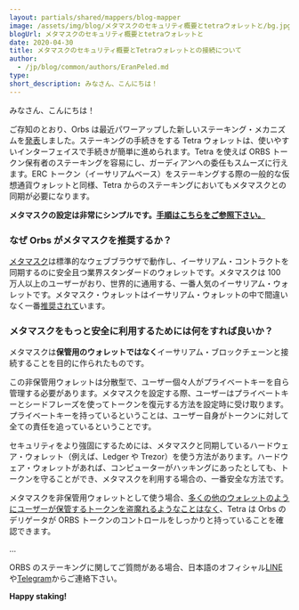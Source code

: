```yaml
---
layout: partials/shared/mappers/blog-mapper
image: /assets/img/blog/メタマスクのセキュリティ概要とtetraウォレットと/bg.jpg
blogUrl: メタマスクのセキュリティ概要とtetraウォレットと
date: 2020-04-30
title: メタマスクのセキュリティ概要とTetraウォレットとの接続について
author:
  - /jp/blog/common/authors/EranPeled.md
type:
short_description: みなさん、こんにちは！
---
```


みなさん、こんにちは！

ご存知のとおり、Orbs は最近パワーアップした新しいステーキング・メカニズムを[発表](https://www.orbs.com/introducing-locking-when-staking-orbs/)しました。ステーキングの手続きをする Tetra ウォレットは、使いやすいインターフェイスで手続きが簡単に進められます。Tetra を使えば ORBS トークン保有者のステーキングを容易にし、ガーディアンへの委任もスムーズに行えます。ERC トークン（イーサリアムベース）をステーキングする際の一般的な仮想通貨ウォレットと同様、Tetra からのステーキングにおいてもメタマスクとの同期が必要になります。

**メタマスクの設定は非常にシンプルです。**[**手順はこちらをご参照下さい。**](https://links.orbs.com/34qlflv)

### **なぜ Orbs がメタマスクを推奨するか？**

[メタマスク](https://metamask.io/)は標準的なウェブブラウザで動作し、イーサリアム・コントラクトを同期するのに安全且つ業界スタンダードのウォレットです。メタマスクは 100 万人以上のユーザーがおり、世界的に通用する、一番人気のイーサリアム・ウォレットです。メタマスク・ウォレットはイーサリアム・ウォレットの中で間違いなく一番[推奨されて](https://blockgeeks.com/guides/7-of-the-best-ethereum-wallets/)います。

### **メタマスクをもっと安全に利用するためには何をすれば良いか？**

メタマスクは**保管用のウォレットではなく**イーサリアム・ブロックチェーンと接続することを目的に作られたものです。

この非保管用ウォレットは分散型で、ユーザー個々人がプライベートキーを自ら管理する必要があります。メタマスクを設定する際、ユーザーはプライベートキーとシードフレーズを使ってトークンを復元する方法を設定時に受け取ります。プライベートキーを持っているということは、ユーザー自身がトークンに対して全ての責任を追っているということです。

セキュリティをより強固にするためには、メタマスクと同期しているハードウェア・ウォレット（例えば、Ledger や Trezor）を使う方法があります。ハードウェア・ウォレットがあれば、コンピューターがハッキングにあったとしても、トークンを守ることができ、メタマスクを利用する場合の、一番安全な方法です。

メタマスクを非保管用ウォレットとして使う場合、[多くの他のウォレットのようにユーザーが保管するトークンを盗魔れるようなことはなく](https://www.theblockcrypto.com/linked/62456/a-chinese-eos-based-wallet-app-reportedly-shuts-down-its-platform-and-runs-away-with-52m-user-funds)、Tetra は Orbs のデリゲータが ORBS トークンのコントロールをしっかりと持っていることを確認できます。

...

ORBS のステーキングに関してご質問がある場合、日本語のオフィシャル[LINE](https://line.me/R/ti/p/%40vrf9558a)や[Telegram](https://t.me/joinchat/G0HZhBQssmZ05v6sp_G6jg)からご連絡下さい。

**Happy staking!**
